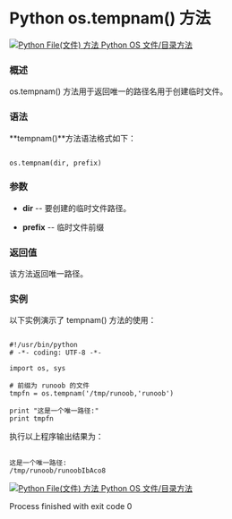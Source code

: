 Python os.tempnam() 方法
======================

 [![Python File(文件) 方法](../images/up.gif)
 Python OS 文件/目录方法](os-file-methods.html)


  ### 概述

 os.tempnam() 方法用于返回唯一的路径名用于创建临时文件。

 ### 语法

 **tempnam()**方法语法格式如下：

 
```

os.tempnam(dir, prefix)

```

 ### 参数

  * **dir** -- 要创建的临时文件路径。


 * **prefix** -- 临时文件前缀


  ### 返回值

 该方法返回唯一路径。

 ### 实例

 以下实例演示了 tempnam() 方法的使用：

 
```

#!/usr/bin/python
# -*- coding: UTF-8 -*-

import os, sys

# 前缀为 runoob 的文件
tmpfn = os.tempnam('/tmp/runoob,'runoob')

print "这是一个唯一路径:"
print tmpfn

```

 执行以上程序输出结果为：

 
```

这是一个唯一路径:
/tmp/runoob/runoobIbAco8

```

 [![Python File(文件) 方法](../images/up.gif)
 Python OS 文件/目录方法](os-file-methods.html)

Process finished with exit code 0
